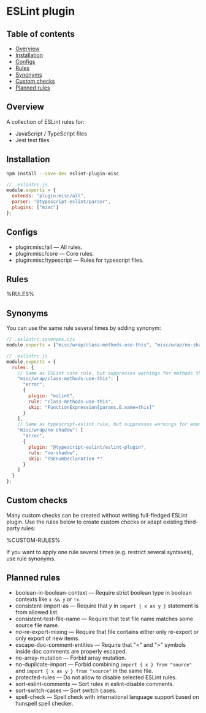 # ESLint plugin

## Table of contents

- [Overview](#overview)
- [Installation](#installation)
- [Configs](#configs)
- [Rules](#rules)
- [Synonyms](#synonyms)
- [Custom checks](#custom-checks)
- [Planned rules](#planned-rules)

## <a id="overview"></a>Overview

A collection of ESLint rules for:

- JavaScript / TypeScript files
- Jest test files

## <a id="installation"></a>Installation

```sh
npm install --save-dev eslint-plugin-misc
```

```js
// .eslintrc.js
module.exports = {
  extends: "plugin:misc/all",
  parser: "@typescript-eslint/parser",
  plugins: ["misc"]
};
```

## <a id="configs"></a>Configs

- plugin:misc/all &mdash; All rules.
- plugin:misc/core &mdash; Core rules.
- plugin:misc/typescript &mdash; Rules for typescript files.

## <a id="rules"></a>Rules

%RULES%

## <a id="synonyms"></a>Synonyms

You can use the same rule several times by adding synonym:

```js
// .eslintrc.synonyms.cjs
module.exports = ["misc/wrap/class-methods-use-this", "misc/wrap/no-shadow"];

// .eslintrc.js
module.exports = {
  rules: {
    // Same as ESLint core rule, but suppresses warnings for methods that have "this" parameter.
    "misc/wrap/class-methods-use-this": [
      "error",
      {
        plugin: "eslint",
        rule: "class-methods-use-this",
        skip: "FunctionExpression[params.0.name=this]"
      }
    ],
    // Same as typescript-eslint rule, but suppresses warnings for enums.
    "misc/wrap/no-shadow": [
      "error",
      {
        plugin: "@typescript-eslint/eslint-plugin",
        rule: "no-shadow",
        skip: "TSEnumDeclaration *"
      }
    ]
  }
};
```

## <a id="custom-checks"></a>Custom checks

Many custom checks can be created without writing full-fledged ESLint plugin.
Use the rules below to create custom checks or adapt existing third-party rules:

%CUSTOM-RULES%

If you want to apply one rule several times (e.g. restrict several syntaxes), use rule synonyms.

## <a id="planned-rules"></a>Planned rules

- boolean-in-boolean-context &mdash; Require strict boolean type in boolean contexts like `x && y` or `!x`.
- consistent-import-as &mdash; Require that _y_ in `import { x as y }` statement is from allowed list.
- consistent-test-file-name &mdash; Require that test file name matches some source file name.
- no-re-export-mixing &mdash; Require that file contains either only re-export or only export of new items.
- escape-doc-comment-entities &mdash; Require that "\<" and "\>" symbols inside doc comments are properly escaped.
- no-array-mutation &mdash; Forbid array mutation.
- no-duplicate-import &mdash; Forbid combining `import { x } from "source"` and `import { x as y } from "source"` in the same file.
- protected-rules &mdash; Do not allow to disable selected ESLint rules.
- sort-eslint-comments &mdash; Sort rules in eslint-disable comments.
- sort-switch-cases &mdash; Sort switch cases.
- spell-check &mdash; Spell check with international language support based on hunspell spell checker.
